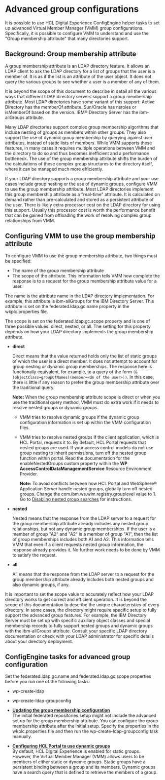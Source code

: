 # Advanced group configurations

It is possible to use HCL Digital Experience ConfigEngine helper tasks to set up advanced Virtual Member Manager \(VMM\) group configurations. Specifically, it is possible to configure VMM to understand and use the "Group membership attribute" that many directories support.

## Background: Group membership attribute

A group membership attribute is an LDAP directory feature. It allows an LDAP client to ask the LDAP directory for a list of groups that the user is a member of. It is as if the list is an attribute of the user object. It does not query the various groups to see whether a user is a member of any of them.

It is beyond the scope of this document to describe in detail all the various ways that different LDAP directory servers support a group membership attribute. Most LDAP directories have some variant of this support: Active Directory has the memberOf attribute. Sun/Oracle has nsroles or isMemberOf based on the version. IBM® Directory Server has the ibm-allGroups attribute.

Many LDAP directories support complex group membership algorithms that include nesting of groups as members within other groups. They also support the use of dynamic group membership by querying against user attributes, instead of static lists of members. While VMM supports these features, in many cases it requires multiple operations between VMM and the directory to do so and thus becomes inefficient and a performance bottleneck. The use of the group membership attribute shifts the burden of the calculations of these complex group structures to the directory itself, where it can be managed much more efficiently.

If your LDAP directory supports a group membership attribute and your use cases include group nesting or the use of dynamic groups, configure VMM to use the group membership attribute. Most LDAP directories implement this group membership attribute as a "real-time" attribute. It is calculated on demand rather than pre-calculated and stored as a persistent attribute of the user. There is likely extra processor cost on the LDAP directory for using this support. Usually this processor cost is worth the performance benefit that can be gained from offloading the work of resolving complex group relationships from VMM.

## Configuring VMM to use the group membership attribute

To configure VMM to use the group membership attribute, two things must be specified:

-   The name of the group membership attribute
-   The scope of the attribute. This information tells VMM how complete the response is to a request for the group membership attribute value for a user.

The name is the attribute name in the LDAP directory implementation. For example, this attribute is ibm-allGroups for the IBM Directory Server. This attribute is set on the federated.ldap.gc.name property in the wkplc.properties file.

The scope is set on the federated.ldap.gc.scope property and is one of three possible values: direct, nested, or all. The setting for this property depends on how your LDAP directory implements the group membership attribute.

-   **direct**

    Direct means that the value returned holds only the list of static groups of which the user is a direct member. It does not attempt to account for group nesting or dynamic group memberships. The response here is functionally equivalent, for example, to a query of the form `(&(objectClass=groupOfNames)(member=<dn of the user>))`. In this case, there is little if any reason to prefer the group membership attribute over the traditional query.

    **Note:** When the group membership attribute scope is direct or when you use the traditional query method, VMM must do extra work if it needs to resolve nested groups or dynamic groups.

    -   VMM tries to resolve dynamic groups if the dynamic group configuration information is set up within the VMM configuration files.
    -   VMM tries to resolve nested groups if the client application, which is HCL Portal, requests it to. By default, HCL Portal requests that nested groups are used. If your access control models do not use group nesting to inherit permissions, turn off the nested group function within portal. Read the documentation for the enableNestedGroups custom property within the **WP AccessControlDataManagementService** Resource Environment Provider.

        **Note:** To avoid conflicts between how HCL Portal and WebSphere® Application Server handle nested groups, globally turn off nested groups. Change the com.ibm.ws.wim.registry.grouplevel value to 1. Go to [Disabling nested group searches](http://pic.dhe.ibm.com/infocenter/wasinfo/v8r5/topic/com.ibm.websphere.wim.doc/disablingnestedgroupsearches.html) for instructions.

-   **nested**

    Nested means that the response from the LDAP server to a request for the group membership attribute already includes any nested group relationships, but not any dynamic group memberships. If the user is a member of group "A2" and "A2" is a member of group "A1", then the list of group memberships includes both A1 and A2. This information tells VMM that even if a client requests nested group information, the response already provides it. No further work needs to be done by VMM to satisfy the request.

-   **all**

    All means that the response from the LDAP server to a request for the group membership attribute already includes both nested groups and also dynamic groups, if any.


It is important to set the scope value to accurately reflect how your LDAP directory works to get correct and efficient operation. It is beyond the scope of this documentation to describe the unique characteristics of every directory. In some cases, the directory might require specific setup to fully support the advanced group features. For example, the IBM Directory Server must be set up with specific auxiliary object classes and special membership records to fully support nested groups and dynamic groups with the ibm-allGroups attribute. Consult your specific LDAP directory documentation or check with your LDAP administrator for specific details about your directory deployment.

## ConfigEngine tasks for advanced group configuration

Set the federated.ldap.gc.name and federated.ldap.gc.scope properties before you run one of the following tasks:

-   wp-create-ldap
-   wp-create-ldap-groupconfig

-   **[Updating the group membership configuration](../security/groupconfig.md)**  
The initial federated repositories setup might not include the advanced set up for the group membership attribute. You can configure the group membership attribute after the initial setup. Specify the properties in the wkplc.properties file and then run the wp-create-ldap-groupconfig task manually.
-   **[Configuring HCL Portal to use dynamic groups](../install/ldap_dyngrp.md)**  
By default, HCL Digital Experience is enabled for static groups. However, the Virtual Member Manager \(VMM\) allows users to be members of either static or dynamic groups. Static groups have a persistent binding between a group and its members. Dynamic groups have a search query that is defined to retrieve the members of a group.


